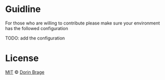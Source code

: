 # Guidline 

For those who are willing to contribute please make sure your environment has the followed configuration

TODO: add the configuration

# License
[MIT](http://showalicense.com/?year=2017&fullname=Dorin%20Gheorghe%20Brage#license-mit) © [Dorin Brage](https://github.com/nirodg/)
